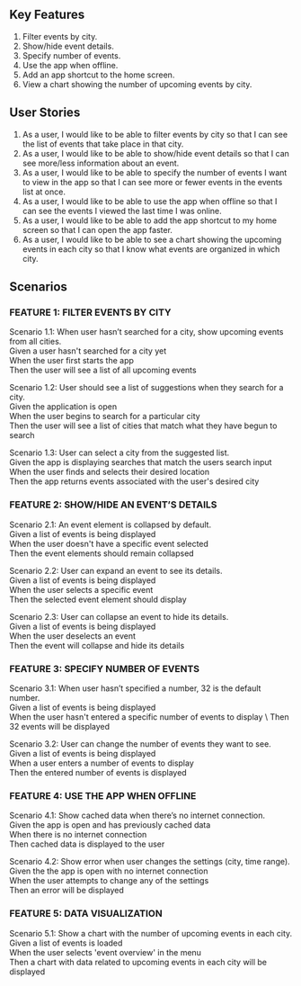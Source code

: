 ## Key Features
1. Filter events by city.
2. Show/hide event details.
3. Specify number of events.
4. Use the app when offline.
5. Add an app shortcut to the home screen.
6. View a chart showing the number of upcoming events by city.

## User Stories

1. As a user, I would like to be able to filter events by city so that I can see the list of events that take place in that city.
2. As a user, I would like to be able to show/hide event details so that I can see more/less information about an event.
3. As a user, I would like to be able to specify the number of events I want to view in the app so that I can see more or fewer events in the events list at once.
4. As a user, I would like to be able to use the app when offline so that I can see the events I viewed the last time I was online.
5. As a user, I would like to be able to add the app shortcut to my home screen so that I can open the app faster.
6. As a user, I would like to be able to see a chart showing the upcoming events in each city so that I know what events are organized in which city.

## Scenarios
### FEATURE 1: FILTER EVENTS BY CITY
Scenario 1.1: When user hasn’t searched for a city, show upcoming events from all cities.  \
Given a user hasn't searched for a city yet  \
When the user first starts the app  \
Then the user will see a list of all upcoming events  

Scenario 1.2: User should see a list of suggestions when they search for a city.  \
Given the application is open  \
When the user begins to search for a particular city  \
Then the user will see a list of cities that match what they have begun to search

Scenario 1.3: User can select a city from the suggested list.  \
Given the app is displaying searches that match the users search input  \
When the user finds and selects their desired location  \
Then the app returns events associated with the user's desired city

### FEATURE 2: SHOW/HIDE AN EVENT’S DETAILS
Scenario 2.1: An event element is collapsed by default.  \
Given a list of events is being displayed  \
When the user doesn't have a specific event selected  \
Then the event elements should remain collapsed

Scenario 2.2: User can expand an event to see its details.  \
Given a list of events is being displayed  \
When the user selects a specific event  \
Then the selected event element should display 

Scenario 2.3: User can collapse an event to hide its details.  \
Given a list of events is being displayed  \
When the user deselects an event  \
Then the event will collapse and hide its details

### FEATURE 3: SPECIFY NUMBER OF EVENTS
Scenario 3.1: When user hasn’t specified a number, 32 is the default number.  \
Given a list of events is being displayed  \
When the user hasn't entered a specific number of events to display  \ 
Then 32 events will be displayed

Scenario 3.2: User can change the number of events they want to see.  \
Given a list of events is being displayed  \
When a user enters a number of events to display  \
Then the entered number of events is displayed  

### FEATURE 4: USE THE APP WHEN OFFLINE
Scenario 4.1: Show cached data when there’s no internet connection.  \
Given the app is open and has previously cached data \
When there is no internet connection  \
Then cached data is displayed to the user

Scenario 4.2: Show error when user changes the settings (city, time range).  \
Given the the app is open with no internet connection  \
When the user attempts to change any of the settings  \
Then an error will be displayed

### FEATURE 5: DATA VISUALIZATION
Scenario 5.1: Show a chart with the number of upcoming events in each city.  \
Given a list of events is loaded  \
When the user selects 'event overview' in the menu  \
Then a chart with data related to upcoming events in each city will be displayed